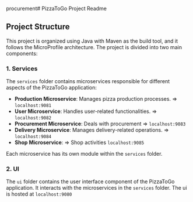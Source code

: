 procurement# PizzaToGo Project Readme

## Project Structure

This project is organized using Java with Maven as the build tool, and it follows the MicroProfile architecture. The project is divided into two main components:

### 1. Services

The `services` folder contains microservices responsible for different aspects of the PizzaToGo application:

- **Production Microservice**: Manages pizza production processes. => `localhost:9081`
- **User Microservice**: Handles user-related functionalities.  => `localhost:9082`
- **Procurement Microservice**: Deals with procurement => `localhost:9083`
- **Delivery Microservice**: Manages delivery-related operations. => `localhost:9084`
- **Shop Microservice**: => Shop activities `localhost:9085`


Each microservice has its own module within the `services` folder.

### 2. UI

The `ui` folder contains the user interface component of the PizzaToGo application. It interacts with the microservices in the `services` folder. The ui is hosted at `localhost:9080`